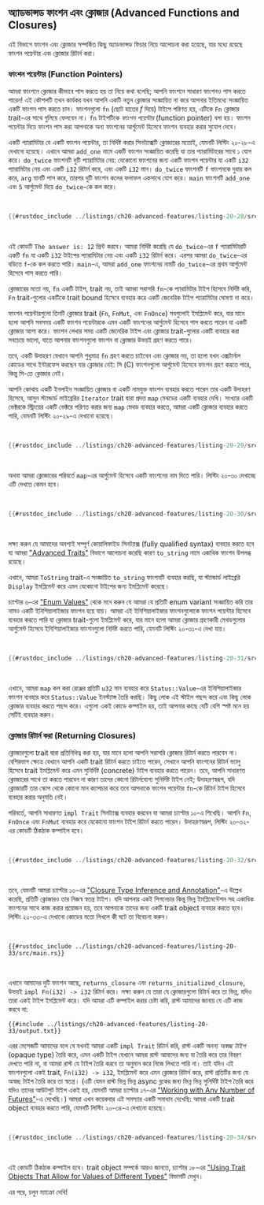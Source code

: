 ## অ্যাডভান্সড ফাংশন এবং ক্লোজার (Advanced Functions and Closures)

এই বিভাগে ফাংশন এবং ক্লোজার সম্পর্কিত কিছু অ্যাডভান্সড ফিচার নিয়ে আলোচনা করা হয়েছে, যার মধ্যে রয়েছে ফাংশন পয়েন্টার এবং ক্লোজার রিটার্ন করা।

### ফাংশন পয়েন্টার (Function Pointers)

আমরা ফাংশনে ক্লোজার কীভাবে পাস করতে হয় তা নিয়ে কথা বলেছি; আপনি ফাংশনে সাধারণ ফাংশনও পাস করতে পারেন! এই কৌশলটি তখন কার্যকর যখন আপনি একটি নতুন ক্লোজার সংজ্ঞায়িত না করে আপনার ইতিমধ্যে সংজ্ঞায়িত একটি ফাংশন পাস করতে চান। ফাংশনগুলো `fn` (ছোট হাতের _f_ দিয়ে) টাইপে পরিণত হয়, এটিকে `Fn` ক্লোজার trait-এর সাথে গুলিয়ে ফেলবেন না। `fn` টাইপটিকে _ফাংশন পয়েন্টার_ (function pointer) বলা হয়। ফাংশন পয়েন্টার দিয়ে ফাংশন পাস করা আপনাকে অন্য ফাংশনের আর্গুমেন্ট হিসেবে ফাংশন ব্যবহার করার সুযোগ দেবে।

একটি প্যারামিটার যে একটি ফাংশন পয়েন্টার, তা নির্দিষ্ট করার সিনট্যাক্সটি ক্লোজারের মতোই, যেমনটি লিস্টিং ২০-২৮-এ দেখানো হয়েছে। এখানে আমরা `add_one` নামে একটি ফাংশন সংজ্ঞায়িত করেছি যা তার প্যারামিটারের সাথে ১ যোগ করে। `do_twice` ফাংশনটি দুটি প্যারামিটার নেয়: যেকোনো ফাংশনের জন্য একটি ফাংশন পয়েন্টার যা একটি `i32` প্যারামিটার নেয় এবং একটি `i32` রিটার্ন করে, এবং একটি `i32` মান। `do_twice` ফাংশনটি `f` ফাংশনকে দুবার কল করে, `arg` মানটি পাস করে, তারপর দুটি ফাংশন কলের ফলাফল একসাথে যোগ করে। `main` ফাংশনটি `add_one` এবং `5` আর্গুমেন্ট দিয়ে `do_twice`-কে কল করে।

<Listing number="20-28" file-name="src/main.rs" caption="আর্গুমেন্ট হিসেবে একটি ফাংশন পয়েন্টার গ্রহণ করার জন্য `fn` টাইপ ব্যবহার করা">

```rust
{{#rustdoc_include ../listings/ch20-advanced-features/listing-20-28/src/main.rs}}
```

</Listing>

এই কোডটি `The answer is: 12` প্রিন্ট করবে। আমরা নির্দিষ্ট করেছি যে `do_twice`-এর `f` প্যারামিটারটি একটি `fn` যা একটি `i32` টাইপের প্যারামিটার নেয় এবং একটি `i32` রিটার্ন করে। এরপর আমরা `do_twice`-এর বডিতে `f`-কে কল করতে পারি। `main`-এ, আমরা `add_one` ফাংশনের নামটি `do_twice`-এর প্রথম আর্গুমেন্ট হিসেবে পাস করতে পারি।

ক্লোজারের মতো নয়, `fn` একটি টাইপ, trait নয়, তাই আমরা সরাসরি `fn`-কে প্যারামিটার টাইপ হিসেবে নির্দিষ্ট করি, `Fn` trait-গুলোর একটিকে trait bound হিসেবে ব্যবহার করে একটি জেনেরিক টাইপ প্যারামিটার ঘোষণা না করে।

ফাংশন পয়েন্টারগুলো তিনটি ক্লোজার trait (`Fn`, `FnMut`, এবং `FnOnce`) সবগুলোই ইমপ্লিমেন্ট করে, যার মানে হলো আপনি সবসময় একটি ফাংশন পয়েন্টারকে এমন একটি ফাংশনের আর্গুমেন্ট হিসেবে পাস করতে পারেন যা একটি ক্লোজার আশা করে। ফাংশন লেখার সময় একটি জেনেরিক টাইপ এবং ক্লোজার trait-গুলোর একটি ব্যবহার করা সবচেয়ে ভালো, যাতে আপনার ফাংশনগুলো ফাংশন বা ক্লোজার উভয়ই গ্রহণ করতে পারে।

তবে, একটি উদাহরণ যেখানে আপনি শুধুমাত্র `fn` গ্রহণ করতে চাইবেন এবং ক্লোজার নয়, তা হলো যখন এক্সটার্নাল কোডের সাথে ইন্টারফেস করছেন যার ক্লোজার নেই: সি (C) ফাংশনগুলো আর্গুমেন্ট হিসেবে ফাংশন গ্রহণ করতে পারে, কিন্তু সি-তে ক্লোজার নেই।

আপনি কোথায় একটি ইনলাইন সংজ্ঞায়িত ক্লোজার বা একটি নামযুক্ত ফাংশন ব্যবহার করতে পারেন তার একটি উদাহরণ হিসেবে, আসুন স্ট্যান্ডার্ড লাইব্রেরির `Iterator` trait দ্বারা প্রদত্ত `map` মেথডের একটি ব্যবহার দেখি। সংখ্যার একটি ভেক্টরকে স্ট্রিংয়ের একটি ভেক্টরে পরিণত করার জন্য `map` মেথড ব্যবহার করতে, আমরা একটি ক্লোজার ব্যবহার করতে পারি, যেমনটি লিস্টিং ২০-২৯-এ দেখানো হয়েছে।

<Listing number="20-29" caption="সংখ্যাকে স্ট্রিংয়ে রূপান্তর করার জন্য `map` মেথডের সাথে একটি ক্লোজার ব্যবহার করা">

```rust
{{#rustdoc_include ../listings/ch20-advanced-features/listing-20-29/src/main.rs:here}}
```

</Listing>

অথবা আমরা ক্লোজারের পরিবর্তে `map`-এর আর্গুমেন্ট হিসেবে একটি ফাংশনের নাম দিতে পারি। লিস্টিং ২০-৩০ দেখাচ্ছে এটি দেখতে কেমন হবে।

<Listing number="20-30" caption="সংখ্যাকে স্ট্রিংয়ে রূপান্তর করার জন্য `map` মেথডের সাথে `String::to_string` ফাংশন ব্যবহার করা">

```rust
{{#rustdoc_include ../listings/ch20-advanced-features/listing-20-30/src/main.rs:here}}
```

</Listing>

লক্ষ্য করুন যে আমাদের অবশ্যই সম্পূর্ণ কোয়ালিফাইড সিনট্যাক্স (fully qualified syntax) ব্যবহার করতে হবে যা আমরা ["Advanced Traits"][advanced-traits]<!-- ignore --> বিভাগে আলোচনা করেছি কারণ `to_string` নামে একাধিক ফাংশন উপলব্ধ রয়েছে।

এখানে, আমরা `ToString` trait-এ সংজ্ঞায়িত `to_string` ফাংশনটি ব্যবহার করছি, যা স্ট্যান্ডার্ড লাইব্রেরি `Display` ইমপ্লিমেন্ট করে এমন যেকোনো টাইপের জন্য ইমপ্লিমেন্ট করেছে।

চ্যাপ্টার ৬-এর ["Enum Values"][enum-values]<!-- ignore --> থেকে মনে করুন যে আমরা যে প্রতিটি enum variant সংজ্ঞায়িত করি তার নামও একটি ইনিশিয়ালাইজার ফাংশন হয়ে যায়। আমরা এই ইনিশিয়ালাইজার ফাংশনগুলোকে ফাংশন পয়েন্টার হিসেবে ব্যবহার করতে পারি যা ক্লোজার trait-গুলো ইমপ্লিমেন্ট করে, যার মানে হলো আমরা ক্লোজার গ্রহণকারী মেথডগুলোর আর্গুমেন্ট হিসেবে ইনিশিয়ালাইজার ফাংশনগুলো নির্দিষ্ট করতে পারি, যেমনটি লিস্টিং ২০-৩১-এ দেখা যায়।

<Listing number="20-31" caption="সংখ্যা থেকে একটি `Status` ইনস্ট্যান্স তৈরি করার জন্য `map` মেথডের সাথে একটি enum ইনিশিয়ালাইজার ব্যবহার করা">

```rust
{{#rustdoc_include ../listings/ch20-advanced-features/listing-20-31/src/main.rs:here}}
```

</Listing>

এখানে, আমরা `map` কল করা রেঞ্জের প্রতিটি `u32` মান ব্যবহার করে `Status::Value`-এর ইনিশিয়ালাইজার ফাংশন ব্যবহার করে `Status::Value` ইনস্ট্যান্স তৈরি করছি। কিছু লোক এই স্টাইল পছন্দ করে এবং কিছু লোক ক্লোজার ব্যবহার করতে পছন্দ করে। এগুলো একই কোডে কম্পাইল হয়, তাই আপনার কাছে যেটি বেশি স্পষ্ট মনে হয় সেটিই ব্যবহার করুন।

### ক্লোজার রিটার্ন করা (Returning Closures)

ক্লোজারগুলো trait দ্বারা প্রতিনিধিত্ব করা হয়, যার মানে হলো আপনি সরাসরি ক্লোজার রিটার্ন করতে পারবেন না। বেশিরভাগ ক্ষেত্রে যেখানে আপনি একটি trait রিটার্ন করতে চাইতে পারেন, সেখানে আপনি ফাংশনের রিটার্ন ভ্যালু হিসেবে trait ইমপ্লিমেন্ট করে এমন সুনির্দিষ্ট (concrete) টাইপ ব্যবহার করতে পারেন। তবে, আপনি সাধারণত ক্লোজারের সাথে তা করতে পারবেন না কারণ তাদের কোনো রিটার্নযোগ্য সুনির্দিষ্ট টাইপ নেই; উদাহরণস্বরূপ, যদি ক্লোজারটি তার স্কোপ থেকে কোনো মান ক্যাপচার করে তবে আপনাকে ফাংশন পয়েন্টার `fn`-কে রিটার্ন টাইপ হিসেবে ব্যবহার করার অনুমতি নেই।

পরিবর্তে, আপনি সাধারণত `impl Trait` সিনট্যাক্স ব্যবহার করবেন যা আমরা চ্যাপ্টার ১০-এ শিখেছি। আপনি `Fn`, `FnOnce` এবং `FnMut` ব্যবহার করে যেকোনো ফাংশন টাইপ রিটার্ন করতে পারেন। উদাহরণস্বরূপ, লিস্টিং ২০-৩২-এর কোডটি ঠিকঠাক কম্পাইল হবে।

<Listing number="20-32" caption="`impl Trait` সিনট্যাক্স ব্যবহার করে একটি ফাংশন থেকে একটি ক্লোজার রিটার্ন করা">

```rust
{{#rustdoc_include ../listings/ch20-advanced-features/listing-20-32/src/lib.rs}}
```

</Listing>

তবে, যেমনটি আমরা চ্যাপ্টার ১৩-এর ["Closure Type Inference and Annotation"][closure-types]<!-- ignore -->-এ উল্লেখ করেছি, প্রতিটি ক্লোজারও তার নিজস্ব স্বতন্ত্র টাইপ। যদি আপনার একই সিগনেচার কিন্তু ভিন্ন ইমপ্লিমেন্টেশন সহ একাধিক ফাংশনের সাথে কাজ করার প্রয়োজন হয়, তবে আপনাকে তাদের জন্য একটি trait object ব্যবহার করতে হবে। লিস্টিং ২০-৩৩-এ দেখানো কোডের মতো লিখলে কী ঘটে তা বিবেচনা করুন।

<Listing file-name="src/main.rs" number="20-33" caption="`impl Fn` টাইপ রিটার্ন করা ফাংশন দ্বারা সংজ্ঞায়িত ক্লোজারের একটি `Vec<T>` তৈরি করা">

```rust,ignore,does_not_compile
{{#rustdoc_include ../listings/ch20-advanced-features/listing-20-33/src/main.rs}}
```

</Listing>

এখানে আমাদের দুটি ফাংশন আছে, `returns_closure` এবং `returns_initialized_closure`, উভয়ই `impl Fn(i32) -> i32` রিটার্ন করে। লক্ষ্য করুন যে তারা যে ক্লোজারগুলো রিটার্ন করে তা ভিন্ন, যদিও তারা একই টাইপ ইমপ্লিমেন্ট করে। যদি আমরা এটি কম্পাইল করার চেষ্টা করি, রাস্ট আমাদের জানায় যে এটি কাজ করবে না:

```text
{{#include ../listings/ch20-advanced-features/listing-20-33/output.txt}}
```

এরর মেসেজটি আমাদের বলে যে যখনই আমরা একটি `impl Trait` রিটার্ন করি, রাস্ট একটি অনন্য _অস্বচ্ছ টাইপ_ (opaque type) তৈরি করে, এমন একটি টাইপ যেখানে আমরা রাস্ট আমাদের জন্য যা তৈরি করে তার বিবরণ দেখতে পারি না, বা আমরা রাস্ট যে টাইপ তৈরি করবে তা অনুমান করে নিজে লিখতে পারি না। তাই যদিও এই ফাংশনগুলো একই trait, `Fn(i32) -> i32`, ইমপ্লিমেন্ট করে এমন ক্লোজার রিটার্ন করে, রাস্ট প্রতিটির জন্য যে অস্বচ্ছ টাইপ তৈরি করে তা স্বতন্ত্র। (এটি যেমন রাস্ট ভিন্ন ভিন্ন async ব্লকের জন্য ভিন্ন ভিন্ন সুনির্দিষ্ট টাইপ তৈরি করে যদিও তাদের আউটপুট টাইপ একই হয়, যেমনটি আমরা চ্যাপ্টার ১৭-এর ["Working with Any Number of Futures"][any-number-of-futures]<!-- ignore -->-এ দেখেছি।) আমরা এখন কয়েকবার এই সমস্যার একটি সমাধান দেখেছি: আমরা একটি trait object ব্যবহার করতে পারি, যেমনটি লিস্টিং ২০-৩৪-এ দেখানো হয়েছে।

<Listing number="20-34" caption="`Box<dyn Fn>` রিটার্ন করা ফাংশন দ্বারা সংজ্ঞায়িত ক্লোজারের একটি `Vec<T>` তৈরি করা যাতে তাদের একই টাইপ থাকে">

```rust
{{#rustdoc_include ../listings/ch20-advanced-features/listing-20-34/src/main.rs:here}}
```

</Listing>

এই কোডটি ঠিকঠাক কম্পাইল হবে। trait object সম্পর্কে আরও জানতে, চ্যাপ্টার ১৮-এর ["Using Trait Objects That Allow for Values of Different Types"][using-trait-objects-to-abstract-over-shared-behavior]<!-- ignore --> বিভাগটি দেখুন।

এর পরে, চলুন ম্যাক্রো দেখি!

[advanced-traits]: ch20-02-advanced-traits.html#advanced-traits
[enum-values]: ch06-01-defining-an-enum.html#enum-values
[closure-types]: ch13-01-closures.html#closure-type-inference-and-annotation
[any-number-of-futures]: ch17-03-more-futures.html
[using-trait-objects-to-abstract-over-shared-behavior]: ch18-02-trait-objects.html#using-trait-objects-to-abstract-over-shared-behavior